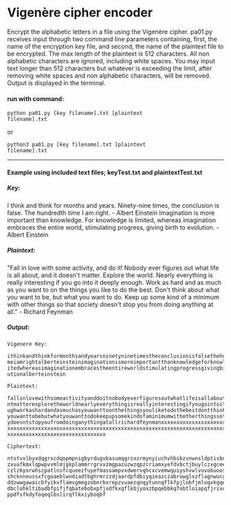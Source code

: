# Vigenère cipher encoder

Encrypt the alphabetic letters in a file using the Vigenère cipher. pa01.py receives input through two command line parameters containing, first, the name of the encryption key file, and second, the name of the plaintext file to be encrypted. The max length of the plaintext is 512 characters. All non alphabetic characters are ignored, including white spaces. You may input text longer than 512 characters but whatever is exceeding the limit, after removing white spaces and non alphabetic characters, will be removed. Output is displayed in the terminal.

<h4>run with command:</h4>

<code>python pa01.py [key filename].txt [plaintext filename].txt</code>

or

<code>python3 pa01.py [key filename].txt [plaintext filename].txt</code>

---

<h4>Example using included text files; keyTest.txt and plaintextTest.txt</h4>

<h5>Key:</h5>
I think and think for months and years. Ninety-nine times, the conclusion is false. The hundredth time I am right. - Albert Einstein Imagination is more important than knowledge. For knowledge is limited, whereas imagination embraces the entire world, stimulating progress, giving birth to evolution. - Albert Einstein

<h5>Plaintext:</h5>
"Fall in love with some activity, and do it! Nobody ever figures out what life is all about, and it doesn't matter. Explore the world. Nearly everything is really interesting if you go into it deeply enough. Work as hard and as much as you want to on the things you like to do the best. Don't think about what you want to be, but what you want to do. Keep up some kind of a minimum with other things so that society doesn't stop you from doing anything at all." - Richard Feynman

<h5>Output:</h5>

```text
Vigenere Key:

ithinkandthinkformonthsandyearsninetyninetimestheconclusionisfalsethehundredthti
meiamrightalberteinsteinimaginationismoreimportantthanknowledgeforknowledgeislim
itedwhereasimaginationembracestheentireworldstimulatingprogressgivingbirthtoevol
utionalberteinstein

Plaintext:

fallinlovewithsomeactivityanddoitnobodyeverfiguresoutwhatlifeisallaboutanditdoes
ntmatterexploretheworldnearlyeverythingisreallyinterestingifyougointoitdeeplyeno
ughworkashardandasmuchasyouwanttoonthethingsyouliketodothebestdontthinkaboutwhat
youwanttobebutwhatyouwanttodokeepupsomekindofaminimumwithotherthingssothatsociet
ydoesntstopyoufromdoinganythingatallrichardfeynmanxxxxxxxxxxxxxxxxxxxxxxxxxxxxxx
xxxxxxxxxxxxxxxxxxxxxxxxxxxxxxxxxxxxxxxxxxxxxxxxxxxxxxxxxxxxxxxxxxxxxxxxxxxxxxxx
xxxxxxxxxxxxxxxxxxxxxxxxxxxxxxxx

Ciphertext:

ntstvxlbyxdqgrxcdqopmpnigbyrdugvbasumqgrzxzrmynyiuchvhbsbzvnwnsldptisbnnqumwwvxa
zxuafkmxlqpwpvvmlmjgkplammrrgrvxzmgpazuzwzqpzcriamxyefdvbctjbuylczxgceehhkttqpva
czlzkyorwhszpatlnsfcqueezfuyefmassampvxdwervqhcxcvemwquiyshvwlvuvobuoosruvnhacoe
shcknneussxfcgoaeblwndiadtbghrmrzzdjaardpfdbiyqieazczabruwglxzflagnwucgjlnkwqvml
ddzwwgawaicbfyikvflamvgmegzobnrbxrepzvuaezqnqytunnqflkfpjlobfjmloqxkqqexkhkltiba
dbclohkltibadbfpifjfqbatebobxpfjxdfkxqflkbjyoxzbpqebbkqfobtloiapqfjrixqfkdmoldob
ppdfsfkdyfoqeqlbslirqflkxiyboqbf
```
